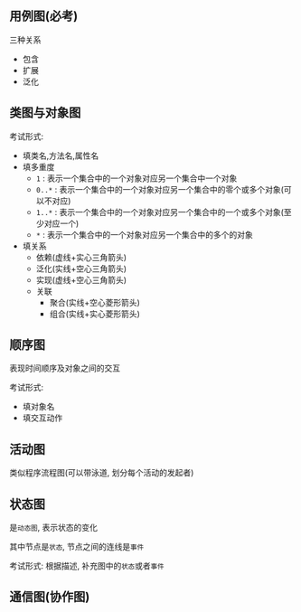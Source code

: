 ## 用例图(必考)

三种关系

- 包含
- 扩展
- 泛化

## 类图与对象图

考试形式:

- 填类名,方法名,属性名
- 填多重度
  - `1` : 表示一个集合中的一个对象对应另一个集合中一个对象
  - `0..*` : 表示一个集合中的一个对象对应另一个集合中的零个或多个对象(可以不对应)
  - `1..*` : 表示一个集合中的一个对象对应另一个集合中的一个或多个对象(至少对应一个)
  - `*` : 表示一个集合中的一个对象对应另一个集合中的多个的对象
- 填关系
  - 依赖(虚线+实心三角箭头)
  - 泛化(实线+空心三角箭头)
  - 实现(虚线+空心三角箭头)
  - 关联
    - 聚合(实线+空心菱形箭头)
    - 组合(实线+实心菱形箭头)

## 顺序图

表现时间顺序及对象之间的交互

考试形式:

- 填对象名
- 填交互动作

## 活动图

类似程序流程图(可以带泳道, 划分每个活动的发起者)


## 状态图

是`动态图`, 表示状态的变化

其中节点是`状态`, 节点之间的连线是`事件`

考试形式: 根据描述, 补充图中的`状态`或者`事件`


## 通信图(协作图)




